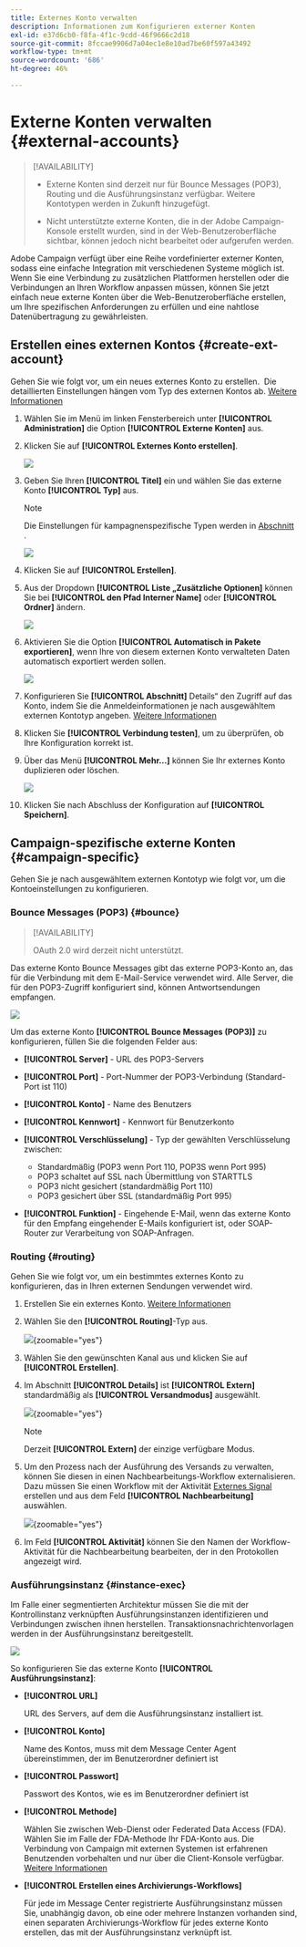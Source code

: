 ```yaml
---
title: Externes Konto verwalten
description: Informationen zum Konfigurieren externer Konten
exl-id: e37d6cb0-f8fa-4f1c-9cdd-46f9666c2d18
source-git-commit: 8fccae9906d7a04ec1e8e10ad7be60f597a43492
workflow-type: tm+mt
source-wordcount: '686'
ht-degree: 46%

---
```


# Externe Konten verwalten {#external-accounts}

>[!AVAILABILITY]
>
>* Externe Konten sind derzeit nur für Bounce Messages (POP3), Routing und die Ausführungsinstanz verfügbar. Weitere Kontotypen werden in Zukunft hinzugefügt.
>
>* Nicht unterstützte externe Konten, die in der Adobe Campaign-Konsole erstellt wurden, sind in der Web-Benutzeroberfläche sichtbar, können jedoch nicht bearbeitet oder aufgerufen werden.

Adobe Campaign verfügt über eine Reihe vordefinierter externer Konten, sodass eine einfache Integration mit verschiedenen Systeme möglich ist.  Wenn Sie eine Verbindung zu zusätzlichen Plattformen herstellen oder die Verbindungen an Ihren Workflow anpassen müssen, können Sie jetzt einfach neue externe Konten über die Web-Benutzeroberfläche erstellen, um Ihre spezifischen Anforderungen zu erfüllen und eine nahtlose Datenübertragung zu gewährleisten.

## Erstellen eines externen Kontos {#create-ext-account}

Gehen Sie wie folgt vor, um ein neues externes Konto zu erstellen.  Die detaillierten Einstellungen hängen vom Typ des externen Kontos ab. [Weitere Informationen](#campaign-specific)

1. Wählen Sie im Menü im linken Fensterbereich unter **[!UICONTROL Administration]** die Option **[!UICONTROL Externe Konten]** aus.

1. Klicken Sie auf **[!UICONTROL Externes Konto erstellen]**.

   ![](assets/external_account_create_1.png)

1. Geben Sie Ihren **[!UICONTROL Titel]** ein und wählen Sie das externe Konto **[!UICONTROL Typ]** aus.

   >[!NOTE]
   >
   >Die Einstellungen für kampagnenspezifische Typen werden in [ Abschnitt ](#campaign-specific).

   ![](assets/external_account_create_2.png)

1. Klicken Sie auf **[!UICONTROL Erstellen]**.

1. Aus der Dropdown **[!UICONTROL Liste „Zusätzliche Optionen]** können Sie bei **[!UICONTROL den Pfad Interner Name]** oder **[!UICONTROL Ordner]** ändern.

   ![](assets/external_account_create_3.png)

1. Aktivieren Sie die Option **[!UICONTROL Automatisch in Pakete exportieren]**, wenn Ihre von diesem externen Konto verwalteten Daten automatisch exportiert werden sollen. <!--Exported where??-->

   ![](assets/external_account_create_exported.png)

1. Konfigurieren Sie **[!UICONTROL Abschnitt]** Details“ den Zugriff auf das Konto, indem Sie die Anmeldeinformationen je nach ausgewähltem externen Kontotyp angeben. [Weitere Informationen](#bounce)

1. Klicken Sie **[!UICONTROL Verbindung testen]**, um zu überprüfen, ob Ihre Konfiguration korrekt ist.

1. Über das Menü **[!UICONTROL Mehr…]** können Sie Ihr externes Konto duplizieren oder löschen.

   ![](assets/external_account_create_4.png)

1. Klicken Sie nach Abschluss der Konfiguration auf **[!UICONTROL Speichern]**.

## Campaign-spezifische externe Konten {#campaign-specific}

Gehen Sie je nach ausgewähltem externen Kontotyp wie folgt vor, um die Kontoeinstellungen zu konfigurieren.

### Bounce Messages (POP3) {#bounce}

>[!AVAILABILITY]
>
> OAuth 2.0 wird derzeit nicht unterstützt.

Das externe Konto Bounce Messages gibt das externe POP3-Konto an, das für die Verbindung mit dem E-Mail-Service verwendet wird. Alle Server, die für den POP3-Zugriff konfiguriert sind, können Antwortsendungen empfangen.

![](assets/external_account_bounce.png)

Um das externe Konto **[!UICONTROL Bounce Messages (POP3)]** zu konfigurieren, füllen Sie die folgenden Felder aus:

* **[!UICONTROL Server]** - URL des POP3-Servers

* **[!UICONTROL Port]** - Port-Nummer der POP3-Verbindung (Standard-Port ist 110)

* **[!UICONTROL Konto]** - Name des Benutzers

* **[!UICONTROL Kennwort]** - Kennwort für Benutzerkonto

* **[!UICONTROL Verschlüsselung]** - Typ der gewählten Verschlüsselung zwischen:

   * Standardmäßig (POP3 wenn Port 110, POP3S wenn Port 995)
   * POP3 schaltet auf SSL nach Übermittlung von STARTTLS
   * POP3 nicht gesichert (standardmäßig Port 110)
   * POP3 gesichert über SSL (standardmäßig Port 995)

* **[!UICONTROL Funktion]** - Eingehende E-Mail, wenn das externe Konto für den Empfang eingehender E-Mails konfiguriert ist, oder SOAP-Router zur Verarbeitung von SOAP-Anfragen.

### Routing {#routing}

Gehen Sie wie folgt vor, um ein bestimmtes externes Konto zu konfigurieren, das in Ihren externen Sendungen verwendet wird.

1. Erstellen Sie ein externes Konto. [Weitere Informationen](../administration/external-account.md#create-ext-account)

1. Wählen Sie den **[!UICONTROL Routing]**-Typ aus.

   ![](assets/external-account-routing.png){zoomable="yes"}

1. Wählen Sie den gewünschten Kanal aus und klicken Sie auf **[!UICONTROL Erstellen]**.

1. Im Abschnitt **[!UICONTROL Details]** ist **[!UICONTROL Extern]** standardmäßig als **[!UICONTROL Versandmodus]** ausgewählt.

   ![](assets/external-account-delivery-mode.png){zoomable="yes"}

   >[!NOTE]
   >
   >Derzeit **[!UICONTROL Extern]** der einzige verfügbare Modus.

1. Um den Prozess nach der Ausführung des Versands zu verwalten, können Sie diesen in einen Nachbearbeitungs-Workflow externalisieren. Dazu müssen Sie einen Workflow mit der Aktivität [Externes Signal](../workflows/activities/external-signal.md) erstellen und aus dem Feld **[!UICONTROL Nachbearbeitung]** auswählen.

   ![](assets/external-account-post-processing.png){zoomable="yes"}

1. Im Feld **[!UICONTROL Aktivität]** können Sie den Namen der Workflow-Aktivität für die Nachbearbeitung bearbeiten, der in den Protokollen angezeigt wird. <!--you can edit the name of the activity that will be created if you add an external or bulk delivery to a workflow-->


### Ausführungsinstanz {#instance-exec}

Im Falle einer segmentierten Architektur müssen Sie die mit der Kontrollinstanz verknüpften Ausführungsinstanzen identifizieren und Verbindungen zwischen ihnen herstellen. Transaktionsnachrichtenvorlagen werden in der Ausführungsinstanz bereitgestellt.

![](assets/external_account_exec.png)

So konfigurieren Sie das externe Konto **[!UICONTROL Ausführungsinstanz]**:

* **[!UICONTROL URL]**

  URL des Servers, auf dem die Ausführungsinstanz installiert ist.

* **[!UICONTROL Konto]**

  Name des Kontos, muss mit dem Message Center Agent übereinstimmen, der im Benutzerordner definiert ist

* **[!UICONTROL Passwort]**

  Passwort des Kontos, wie es im Benutzerordner definiert ist

* **[!UICONTROL Methode]**

  Wählen Sie zwischen Web-Dienst oder Federated Data Access (FDA).
Wählen Sie im Falle der FDA-Methode Ihr FDA-Konto aus. Die Verbindung von Campaign mit externen Systemen ist erfahrenen Benutzenden vorbehalten und nur über die Client-Konsole verfügbar. [Weitere Informationen](https://experienceleague.adobe.com/de/docs/campaign/campaign-v8/connect/fda#_blank)

* **[!UICONTROL Erstellen eines Archivierungs-Workflows]**

  Für jede im Message Center registrierte Ausführungsinstanz müssen Sie, unabhängig davon, ob eine oder mehrere Instanzen vorhanden sind, einen separaten Archivierungs-Workflow für jedes externe Konto erstellen, das mit der Ausführungsinstanz verknüpft ist.
